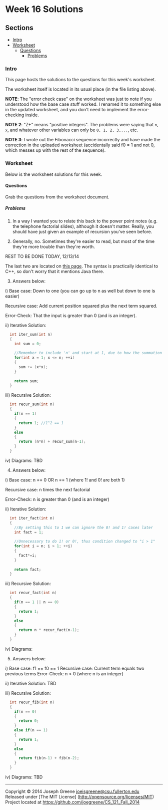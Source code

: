 # Week 16 Solutions

## Sections
- [Intro](#intro)
- [Worksheet](#worksheet)
  - [Questions](#questions)
    - [Problems](#problems)
    
### Intro
This page hosts the solutions to the questions for this week's worksheet. 

The worksheet itself is located in its usual place (in the file listing above).

__NOTE__: The "error check case" on the worksheet was just to note if you understood 
how the base case stuff worked. I renamed it to something else in the updated worksheet, 
and you don't need to implement the error-checking inside.

__NOTE 2__: "Z+" means "positive integers". The problems were saying that `n`, `x`, and 
whatever other variables can only be `0, 1, 2, 3,...`, etc.

__NOTE 3__: I wrote out the Fibonacci sequence incorrectly and have made the correction 
in the uploaded worksheet (accidentally said f0 = 1 and not 0, which messes up with the 
rest of the sequence).

### Worksheet
Below is the worksheet solutions for this week.

#### Questions
Grab the questions from the worksheet document.

##### Problems
1) In a way I wanted you to relate this back to the power point notes (e.g. the telephone factorial 
slides), although it doesn't matter. Really, you should have just given an example of recursion you've 
seen before.

2) Generally, no. Sometimes they're easier to read, but most of the time they're more trouble than they're 
worth. 

REST TO BE DONE TODAY, 12/13/14

The last two are located on [this page](http://www.programcreek.com/2012/10/iteration-vs-recursion-in-java/). 
The syntax is practically identical to C++, so don't worry that it mentions Java there.

3) Answers below:

i) Base case: Down to one (you can go up to n as well but down to one is easier)
   
   Recursive case: Add current position squared plus the next term squared.
   
   Error-Check: That the input is greater than 0 (and is an integer).

ii) Iterative Solution:
```C++
  int iter_sum(int n)
  {
    int sum = 0;
    
    //Remember to include 'n' and start at 1, due to how the summation is defined in the problem
    for(int x = 1; x <= n; ++i)
    {
      sum += (x*x);
    }
    
    return sum;
  }
```

iii) Recursive Solution:
```C++
  int recur_sum(int n)
  {
    if(n == 1)
    {
      return 1; //1^2 == 1
    }
    else
    {
      return (n*n) + recur_sum(n-1);
    }
  }
```
iv) Diagrams: TBD


4) Answers below:

i) Base case: n == 0 OR n == 1 (where 1! and 0! are both 1)
   
   Recursive case: n times the next factorial
   
   Error-Check: n is greater than 0 (and is an integer)

ii) Iterative Solution:
```C++
  int iter_fact(int n)
  {
    //By setting this to 1 we can ignore the 0! and 1! cases later
    int fact = 1;
    
    //Unnecessary to do 1! or 0!, thus condition changed to "i > 1"
    for(int i = n; i > 1; ++i)
    {
      fact*=i;
    }
    
    return fact;
  }
```

iii) Recursive Solution:
```C++
  int recur_fact(int n)
  {
    if(n == 1 || n == 0)
    {
      return 1;
    }
    else
    {
      return n * recur_fact(n-1);
    }
  }
```

iv) Diagrams: <TBD>


5) Answers below:

i) Base case: f1 == f0 == 1
   Recursive case: Current term equals two previous terms
   Error-Check: n > 0 (where n is an integer)

ii) Iterative Solution: TBD

iii) Recursive Solution:
```C++
  int recur_fib(int n)
  {
    if(n == 0)
    {
      return 0;
    }
    else if(n == 1)
    {
      return 1;
    }
    else
    {
      return fib(n-1) + fib(n-2);
    }
  }
```

iv) Diagrams: TBD


-------------------------------------------------------------------------------

Copyright &copy; 2014 Joseph Greene <joeisgreene@csu.fullerton.edu>  
Released under [The MIT License] (http://opensource.org/licenses/MIT)  
Project located at <https://github.com/joegreene/CS_121_Fall_2014>